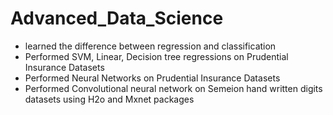 # Advanced_Data_Science

* learned the difference between regression and classification
* Performed SVM, Linear, Decision tree regressions on Prudential Insurance Datasets
* Performed Neural Networks on Prudential Insurance Datasets
* Performed Convolutional neural network on Semeion hand written digits datasets using H2o and Mxnet packages

